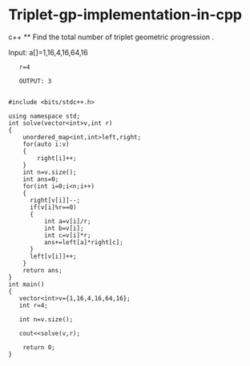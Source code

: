 # Triplet-gp-implementation-in-cpp
c++
** Find the total number of triplet geometric progression .

Input: a[]=1,16,4,16,64,16

       r=4
       
       OUTPUT: 3
       
```

#include <bits/stdc++.h>

using namespace std;
int solve(vector<int>v,int r)
{
    unordered_map<int,int>left,right;
    for(auto i:v)
    {
        right[i]++;
    }
    int n=v.size();
    int ans=0;
    for(int i=0;i<n;i++)
    {
      right[v[i]]--;
      if(v[i]%r==0)
      {
          int a=v[i]/r;
          int b=v[i];
          int c=v[i]*r;
          ans+=left[a]*right[c];
      }
      left[v[i]]++;
    }
    return ans;
}
int main()
{
   vector<int>v={1,16,4,16,64,16};
   int r=4;
   
   int n=v.size();
   
   cout<<solve(v,r);

    return 0;
}
       
